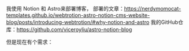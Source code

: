 我使用 Notion 和 Astro来部署博客，
部署的文章：https://nerdymomocat-templates.github.io/webtrotion-astro-notion-cms-website-blog/posts/introducing-webtrotion/#why-notion-and-astro
我的GitHub仓库：https://github.com/viceroyliu/astro-notion-blog

但是现在有个需求：
